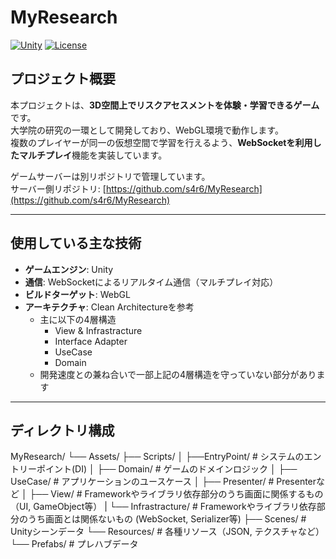 # MyResearch

[![Unity](https://img.shields.io/badge/Unity-202X.x-black?logo=unity)](https://unity.com/)
[![License](https://img.shields.io/badge/license-MIT-green.svg)](LICENSE)

## プロジェクト概要
本プロジェクトは、**3D空間上でリスクアセスメントを体験・学習できるゲーム**です。  
大学院の研究の一環として開発しており、WebGL環境で動作します。  
複数のプレイヤーが同一の仮想空間で学習を行えるよう、**WebSocketを利用したマルチプレイ**機能を実装しています。  

ゲームサーバーは別リポジトリで管理しています。  
サーバー側リポジトリ: [https://github.com/s4r6/MyResearch](https://github.com/s4r6/MyResearch)

---

## 使用している主な技術
- **ゲームエンジン**: Unity  
- **通信**: WebSocketによるリアルタイム通信（マルチプレイ対応）  
- **ビルドターゲット**: WebGL  
- **アーキテクチャ**: Clean Architectureを参考  
  - 主に以下の4層構造  
    - View & Infrastracture
    - Interface Adapter  
    - UseCase  
    - Domain  
  - 開発速度との兼ね合いで一部上記の4層構造を守っていない部分があります

---

## ディレクトリ構成
MyResearch/
└── Assets/
  ├── Scripts/
  │ ├──EntryPoint/ # システムのエントリーポイント(DI)
  │ ├── Domain/ # ゲームのドメインロジック
  │ ├── UseCase/ # アプリケーションのユースケース
  │ ├── Presenter/ # Presenterなど
  │ ├── View/ # Frameworkやライブラリ依存部分のうち画面に関係するもの（UI, GameObject等）
  | └── Infrastracture/ # Frameworkやライブラリ依存部分のうち画面とは関係ないもの (WebSocket, Serializer等)
  ├── Scenes/ # Unityシーンデータ
  └── Resources/ # 各種リソース（JSON, テクスチャなど）
    └── Prefabs/ # プレハブデータ

